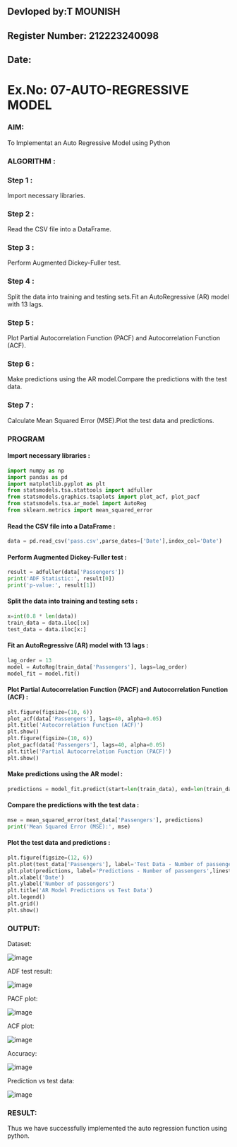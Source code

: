 ## Devloped by:T MOUNISH
## Register Number: 212223240098
## Date: 

# Ex.No: 07-AUTO-REGRESSIVE MODEL

### AIM:
To Implementat an Auto Regressive Model using Python

### ALGORITHM :

### Step 1 :

Import necessary libraries.

### Step 2 :

Read the CSV file into a DataFrame.

### Step 3 :

Perform Augmented Dickey-Fuller test.

### Step 4 :

Split the data into training and testing sets.Fit an AutoRegressive (AR) model with 13 lags.

### Step 5 :

Plot Partial Autocorrelation Function (PACF) and Autocorrelation Function (ACF).

### Step 6 :

Make predictions using the AR model.Compare the predictions with the test data.

### Step 7 :

Calculate Mean Squared Error (MSE).Plot the test data and predictions.

### PROGRAM

#### Import necessary libraries :

```python
import numpy as np
import pandas as pd
import matplotlib.pyplot as plt
from statsmodels.tsa.stattools import adfuller
from statsmodels.graphics.tsaplots import plot_acf, plot_pacf
from statsmodels.tsa.ar_model import AutoReg
from sklearn.metrics import mean_squared_error
```

#### Read the CSV file into a DataFrame :

```python
data = pd.read_csv('pass.csv',parse_dates=['Date'],index_col='Date')
```

#### Perform Augmented Dickey-Fuller test :

```python
result = adfuller(data['Passengers']) 
print('ADF Statistic:', result[0])
print('p-value:', result[1])
```

#### Split the data into training and testing sets :

```python
x=int(0.8 * len(data))
train_data = data.iloc[:x]
test_data = data.iloc[x:]
```

#### Fit an AutoRegressive (AR) model with 13 lags :

```python
lag_order = 13
model = AutoReg(train_data['Passengers'], lags=lag_order)
model_fit = model.fit()
```

#### Plot Partial Autocorrelation Function (PACF) and Autocorrelation Function (ACF) :

```python
plt.figure(figsize=(10, 6))
plot_acf(data['Passengers'], lags=40, alpha=0.05)
plt.title('Autocorrelation Function (ACF)')
plt.show()
plt.figure(figsize=(10, 6))
plot_pacf(data['Passengers'], lags=40, alpha=0.05)
plt.title('Partial Autocorrelation Function (PACF)')
plt.show()
```

#### Make predictions using the AR model :

```python
predictions = model_fit.predict(start=len(train_data), end=len(train_data)+len(test_data)-1)
```

#### Compare the predictions with the test data :

```python
mse = mean_squared_error(test_data['Passengers'], predictions)
print('Mean Squared Error (MSE):', mse)
```

#### Plot the test data and predictions :

```python
plt.figure(figsize=(12, 6))
plt.plot(test_data['Passengers'], label='Test Data - Number of passengers')
plt.plot(predictions, label='Predictions - Number of passengers',linestyle='--')
plt.xlabel('Date')
plt.ylabel('Number of passengers')
plt.title('AR Model Predictions vs Test Data')
plt.legend()
plt.grid()
plt.show()

```

### OUTPUT:

Dataset:

![image](https://github.com/user-attachments/assets/c8f5c5f5-6e8e-4fa3-8b1e-cc9af3e348a6)


ADF test result:

![image](https://github.com/user-attachments/assets/2495aeb6-1377-4ab5-bc86-2510b824f3ef)


PACF plot:

![image](https://github.com/user-attachments/assets/852d235b-6a3f-4039-a29b-fb38bea40fd9)

ACF plot:

![image](https://github.com/user-attachments/assets/f05ed6b4-947b-4cb1-894c-f7dc6f63077e)


Accuracy:

![image](https://github.com/user-attachments/assets/2a73dbd7-cc31-4bfc-b86a-a649eb09d405)


Prediction vs test data:

![image](https://github.com/user-attachments/assets/09dc245f-006d-4acf-9325-5925ffa90ab9)



### RESULT:
Thus we have successfully implemented the auto regression function using python.
